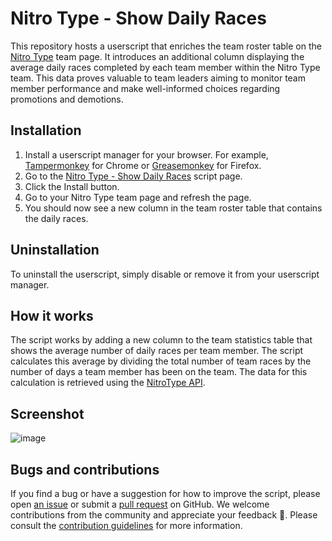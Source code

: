 # Nitro Type - Show Daily Races

This repository hosts a userscript that enriches the team roster table on the [Nitro Type](https://www.nitrotype.com/) team page. It introduces an additional column displaying the average daily races completed by each team member within the Nitro Type team. This data proves valuable to team leaders aiming to monitor team member performance and make well-informed choices regarding promotions and demotions.

## Installation

1.  Install a userscript manager for your browser. For example, [Tampermonkey](https://tampermonkey.net/) for Chrome or [Greasemonkey](https://addons.mozilla.org/en-US/firefox/addon/greasemonkey/) for Firefox.
2.  Go to the [Nitro Type - Show Daily Races](https://greasyfork.org/en/scripts/473519-nitro-type-show-daily-races) script page.
3.  Click the Install button.
4.  Go to your Nitro Type team page and refresh the page.
5.  You should now see a new column in the team roster table that contains the daily races.

## Uninstallation

To uninstall the userscript, simply disable or remove it from your userscript manager.

## How it works

The script works by adding a new column to the team statistics table that shows the average number of daily races per team member. The script calculates this average by dividing the total number of team races by the number of days a team member has been on the team. The data for this calculation is retrieved using the [NitroType API](https://www.nitrotype.com/api/v2).

## Screenshot

![image](https://github.com/rickstaa/nitro-type-show-daily-races/assets/17570430/d42bc612-7b7e-48c3-968d-005b16e242d5)

## Bugs and contributions

If you find a bug or have a suggestion for how to improve the script, please open [an issue](https://github.com/rickstaa/nitro-type-daily-races/issues) or submit a [pull request](https://github.com/rickstaa/nitro-type-daily-races/compare) on GitHub. We welcome contributions from the community and appreciate your feedback 🚀. Please consult the [contribution guidelines](CONTRIBUTING.md) for more information.

